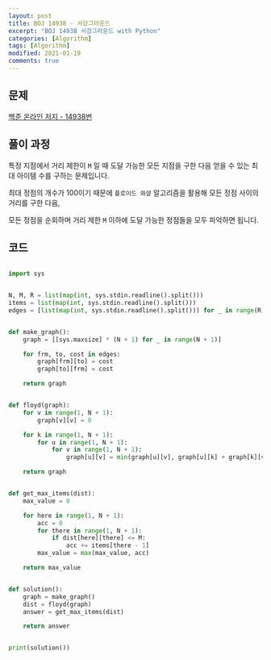 ```yaml
---
layout: post
title: BOJ 14938 - 서강그라운드
excerpt: "BOJ 14938 서강그라운드 with Python"
categories: [Algorithm]
tags: [Algorithm]
modified: 2021-01-19
comments: true
---
```


## 문제

[백준 온라인 저지 - 14938번](https://www.acmicpc.net/problem/14938)

## 풀이 과정

특정 지점에서 거리 제한이 `M` 일 때 도달 가능한 모든 지점을 구한 다음 얻을 수 있는 최대 아이템 수를 구하는 문제입니다.

최대 정점의 개수가 100이기 때문에 `플로이드 와샬` 알고리즘을 활용해 모든 정점 사이의 거리를 구한 다음,

모든 정점을 순회하며 거리 제한 `M` 이하에 도달 가능한 정점들을 모두 파악하면 됩니다.

## 코드

```python

import sys


N, M, R = list(map(int, sys.stdin.readline().split()))
items = list(map(int, sys.stdin.readline().split()))
edges = [list(map(int, sys.stdin.readline().split())) for _ in range(R)]


def make_graph():
    graph = [[sys.maxsize] * (N + 1) for _ in range(N + 1)]

    for frm, to, cost in edges:
        graph[frm][to] = cost
        graph[to][frm] = cost

    return graph


def floyd(graph):
    for v in range(1, N + 1):
        graph[v][v] = 0

    for k in range(1, N + 1):
        for u in range(1, N + 1):
            for v in range(1, N + 1):
                graph[u][v] = min(graph[u][v], graph[u][k] + graph[k][v])

    return graph


def get_max_items(dist):
    max_value = 0

    for here in range(1, N + 1):
        acc = 0
        for there in range(1, N + 1):
            if dist[here][there] <= M:
                acc += items[there - 1]
        max_value = max(max_value, acc)

    return max_value


def solution():
    graph = make_graph()
    dist = floyd(graph)
    answer = get_max_items(dist)

    return answer


print(solution())

```
